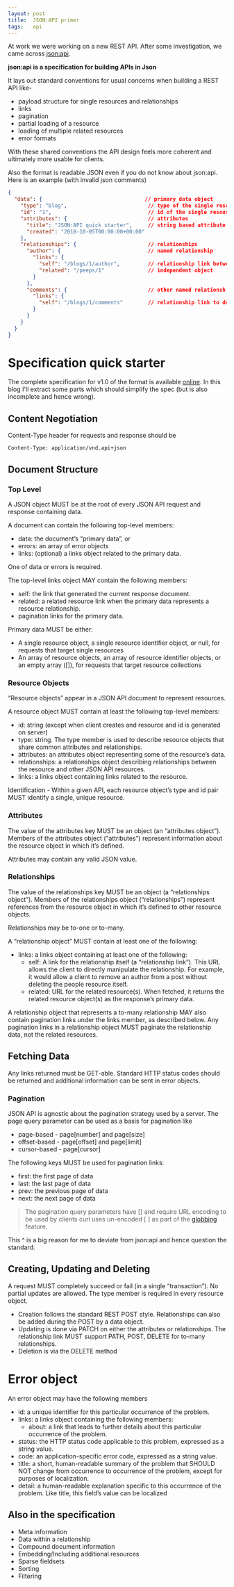 ```yaml
---
layout: post
title:  JSON:API primer
tags:   api
---
```


At work we were working on a new REST API. After some investigation, we came across [json:api](http://jsonapi.org).

**json:api is a specification for building APIs in Json**

It lays out standard conventions for usual concerns when building a REST API like-

* payload structure for single resources and relationships
* links
* pagination
* partial loading of a resource
* loading of multiple related resources
* error formats

With these shared conventions the API design feels more coherent and ultimately more usable for clients.

Also the format is readable JSON even if you do not know about json:api. Here is an example (with invalid json comments)

```json
{
  "data": {                                 // primary data object
    "type": "blog",                          // type of the single resource object
    "id": "1",                               // id of the single resource object
    "attributes": {                          // attributes
      "title": "JSON:API quick starter",     // string based attribute
      "created": "2018-10-05T00:00:00+00:00"
    },
    "relationships": {                       // relationships
      "author": {                            // named relationship
        "links": {
          "self": "/blogs/1/author",         // relationship link between blog and peeps
          "related": "/peeps/1"              // independent object
        }
      },
      "comments": {                          // other named relationsh
        "links": {
          "self": "/blogs/1/comments"        // relationship link to dependent objects
        }
      }
    }
  }
}
```

# Specification quick starter

The complete specification for v1.0 of the format is available [online](http://jsonapi.org/format/). In this blog I'll extract some parts which should simplify the spec (but is also incomplete and hence wrong).


## Content Negotiation

Content-Type header for requests and response should be 

`Content-Type: application/vnd.api+json`

## Document Structure

### Top Level

A JSON object MUST be at the root of every JSON API request and response containing data.

A document can contain the following top-level members:

* data: the document’s “primary data”, or
* errors: an array of error objects
* links: (optional) a links object related to the primary data.

One of data or errors is required.

The top-level links object MAY contain the following members:

* self: the link that generated the current response document.
* related: a related resource link when the primary data represents a resource relationship.
* pagination links for the primary data.


Primary data MUST be either:

* A single resource object, a single resource identifier object, or null, for requests that target single resources
* An array of resource objects, an array of resource identifier objects, or an empty array ([]), for requests that target resource collections



### Resource Objects

“Resource objects” appear in a JSON API document to represent resources.

A resource object MUST contain at least the following top-level members:
* id: string (except when client creates and resource and id is generated on server)
* type: string. The type member is used to describe resource objects that share common attributes and relationships.
* attributes: an attributes object representing some of the resource’s data.
* relationships: a relationships object describing relationships between the resource and other JSON API resources.
* links: a links object containing links related to the resource.


Identification - Within a given API, each resource object’s type and id pair MUST identify a single, unique resource.


### Attributes

The value of the attributes key MUST be an object (an “attributes object”). Members of the attributes object (“attributes”) represent information about the resource object in which it’s defined.

Attributes may contain any valid JSON value.


### Relationships

The value of the relationships key MUST be an object (a “relationships object”). Members of the relationships object (“relationships”) represent references from the resource object in which it’s defined to other resource objects.

Relationships may be to-one or to-many.

A “relationship object” MUST contain at least one of the following:
* links: a links object containing at least one of the following:
    * self: A link for the relationship itself (a “relationship link”). This URL allows the client to directly manipulate the relationship. For example, it would allow a client to remove an author from a post without deleting the people resource itself.
    * related: URL for the related resource(s). When fetched, it returns the related resource object(s) as the response’s primary data.

A relationship object that represents a to-many relationship MAY also contain pagination links under the links member, as described below. Any pagination links in a relationship object MUST paginate the relationship data, not the related resources.


## Fetching Data

Any links returned must be GET-able. Standard HTTP status codes should be returned and additional information can be sent in error objects.

### Pagination

JSON API is agnostic about the pagination strategy used by a server. The page query parameter can be used as a basis for pagination like
* page-based - page[number] and page[size]
* offset-based - page[offset] and page[limit]
* cursor-based - page[cursor]

The following keys MUST be used for pagination links:
* first: the first page of data
* last: the last page of data
* prev: the previous page of data
* next: the next page of data

> The pagination query parameters have [] and require URL encoding to be used by clients
> curl uses un-encoded [ ] as part of the [globbing](https://ec.haxx.se/cmdline-globbing.html) feature.

This ^ is a big reason for me to deviate from json:api and hence question the standard.

## Creating, Updating and Deleting

A request MUST completely succeed or fail (in a single “transaction”). No partial updates are allowed.
The type member is required in every resource object.

* Creation follows the standard REST POST style. Relationships can also be added during the POST by a data object.
* Updating is done via PATCH on either the attributes or relationships. The relationship link MUST support PATH, POST, DELETE for to-many relationships.
* Deletion is via the DELETE method


# Error object

An error object may have the following members

* id: a unique identifier for this particular occurrence of the problem.
* links: a links object containing the following members:
    * about: a link that leads to further details about this particular occurrence of the problem.
* status: the HTTP status code applicable to this problem, expressed as a string value.
* code: an application-specific error code, expressed as a string value.
* title: a short, human-readable summary of the problem that SHOULD NOT change from occurrence to occurrence of the problem, except for purposes of localization.
* detail: a human-readable explanation specific to this occurrence of the problem. Like title, this field’s value can be localized


## Also in the specification

* Meta information
* Data within a relationship
* Compound document information
* Embedding/Including additional resources
* Sparse fieldsets
* Sorting
* Filtering
